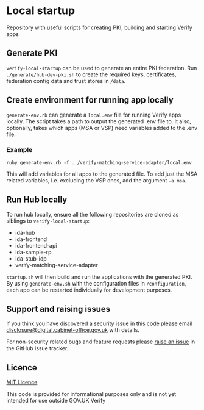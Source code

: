 
# Local startup

Repository with useful scripts for creating PKI, building and starting Verify apps

## Generate PKI

`verify-local-startup` can be used to generate an entire PKI federation. Run `./generate/hub-dev-pki.sh` to create the required keys, certificates, federation config data and trust stores in `/data`.

## Create environment for running app locally

`generate-env.rb` can generate a `local.env` file for running Verify apps locally. The script takes a path to output the generated .env file to. It also, optionally, takes which apps (MSA or VSP) need variables added to the .env file.

### Example
```
ruby generate-env.rb -f ../verify-matching-service-adapter/local.env
```

This will add variables for all apps to the generated file. To add just the MSA related variables, i.e. excluding the VSP ones, add the argument `-a msa`.

## Run Hub locally
To run hub locally, ensure all the following repositories are cloned as siblings to `verify-local-startup`:
* ida-hub
* ida-frontend
* ida-frontend-api
* ida-sample-rp
* ida-stub-idp
* verify-matching-service-adapter

`startup.sh` will then build and run the applications with the generated PKI. By using `generate-env.sh` with the configuration files in `/configuration`, each app can be restarted individually for development purposes.

## Support and raising issues

If you think you have discovered a security issue in this code please email [disclosure@digital.cabinet-office.gov.uk](mailto:disclosure@digital.cabinet-office.gov.uk) with details.

For non-security related bugs and feature requests please [raise an issue](https://github.com/alphagov/verify-service-provider/issues/new) in the GitHub issue tracker.

## Licence

[MIT Licence](LICENCE)

This code is provided for informational purposes only and is not yet intended for use outside GOV.UK Verify